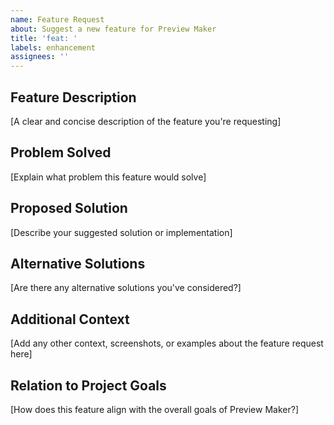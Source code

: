 ```yaml
---
name: Feature Request
about: Suggest a new feature for Preview Maker
title: 'feat: '
labels: enhancement
assignees: ''
---
```


## Feature Description
[A clear and concise description of the feature you're requesting]

## Problem Solved
[Explain what problem this feature would solve]

## Proposed Solution
[Describe your suggested solution or implementation]

## Alternative Solutions
[Are there any alternative solutions you've considered?]

## Additional Context
[Add any other context, screenshots, or examples about the feature request here]

## Relation to Project Goals
[How does this feature align with the overall goals of Preview Maker?]